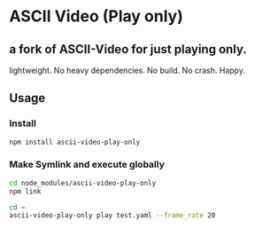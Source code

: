 # ASCII Video (Play only)
## a fork of ASCII-Video for just playing only.
lightweight. No heavy dependencies. No build. No crash. Happy.

## Usage
### Install
```bash
npm install ascii-video-play-only
```

### Make Symlink and execute globally
```bash
cd node_modules/ascii-video-play-only
npm link

cd ~
ascii-video-play-only play test.yaml --frame_rate 20
```